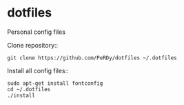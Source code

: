 # dotfiles
Personal config files

Clone repository::
    
    git clone https://github.com/PeRDy/dotfiles ~/.dotfiles

Install all config files::

    sudo apt-get install fontconfig
    cd ~/.dotfiles
    ./install

